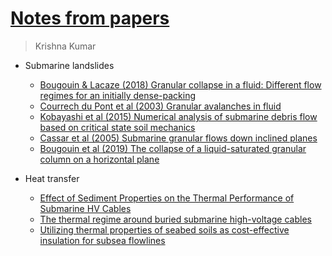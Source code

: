 # [Notes from papers](https://kks32.github.io/notes/)

> Krishna Kumar

* Submarine landslides
	* [Bougouin & Lacaze (2018) Granular collapse in a fluid: Different flow regimes for an initially dense-packing](submarine-slides/dense-granular-collapse-fluid-regimes/dense-granular-collapse-fluid-regimes.md)
	* [Courrech du Pont et al (2003) Granular avalanches in fluid](submarine-slides/granular-avalanches-fluid/granular-avalanches-fluid.md)
	* [Kobayashi et al (2015) Numerical analysis of submarine debris flow based on critical state soil mechanics](submarine-slides/numerical-analysis-submarine-critical-state/numerical_analysis_submarine_debris_critical_state.md)
	* [Cassar et al (2005) Submarine granular flows down inclined planes](submarine-slides/submarine-granular-flows-down-inclined-planes/submarine-granular-flows-down-inclined-planes.md)
	* [Bougouin et al (2019) The collapse of a liquid-saturated granular column on a horizontal plane](submarine-slides/collapse-liquid-saturated-column)
	
* Heat transfer
	* [Effect of Sediment Properties on the Thermal Performance of Submarine HV Cables](heat-transfer/thermal-properties-hv-cables-numerical/thermal-properties-hv-cables-numerical.md)
	* [The thermal regime around buried submarine high-voltage cables](heat-transfer/thermal-regime-submarine-hv-cable-experiment/thermal-regime-submarine-hv-cable-experiment.md)
	* [Utilizing thermal properties of seabed soils as cost-effective insulation for subsea flowlines](heat-transfer/thermal-properties-seabed-subsea-flowlines.md)
	
